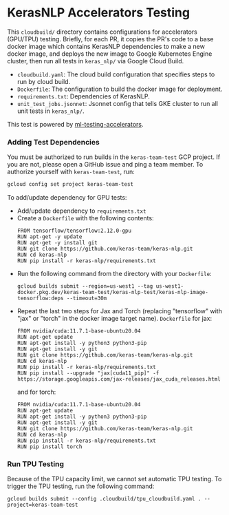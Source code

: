 # KerasNLP Accelerators Testing

This `cloudbuild/` directory contains configurations for accelerators (GPU/TPU)
testing. Briefly, for each PR, it copies the PR's code to a base docker image
which contains KerasNLP dependencies to make a new docker image, and deploys the
new image to Google Kubernetes Engine cluster, then run all tests in
`keras_nlp/` via Google Cloud Build.

- `cloudbuild.yaml`: The cloud build configuration that specifies steps to run
  by cloud build.
- `Dockerfile`: The configuration to build the docker image for deployment.
- `requirements.txt`: Dependencies of KerasNLP.
- `unit_test_jobs.jsonnet`: Jsonnet config that tells GKE cluster to run all
  unit tests in `keras_nlp/`.

This test is powered by [ml-testing-accelerators](https://github.com/GoogleCloudPlatform/ml-testing-accelerators).

### Adding Test Dependencies

You must be authorized to run builds in the `keras-team-test` GCP project.
If you are not, please open a GitHub issue and ping a team member.
To authorize yourself with `keras-team-test`, run:

```bash
gcloud config set project keras-team-test
```

To add/update dependency for GPU tests:
- Add/update dependency to `requirements.txt`
- Create a `Dockerfile` with the following contents:
  ```
  FROM tensorflow/tensorflow:2.12.0-gpu
  RUN apt-get -y update
  RUN apt-get -y install git
  RUN git clone https://github.com/keras-team/keras-nlp.git
  RUN cd keras-nlp
  RUN pip install -r keras-nlp/requirements.txt
  ```
- Run the following command from the directory with your `Dockerfile`:
  ```
  gcloud builds submit --region=us-west1 --tag us-west1-docker.pkg.dev/keras-team-test/keras-nlp-test/keras-nlp-image-tensorflow:deps --timeout=30m
  ```
- Repeat the last two steps for Jax and Torch (replacing "tensorflow" with "jax"
 or "torch" in the docker image target name). `Dockerfile` for jax:
  ```
  FROM nvidia/cuda:11.7.1-base-ubuntu20.04
  RUN apt-get update
  RUN apt-get install -y python3 python3-pip
  RUN apt-get install -y git
  RUN git clone https://github.com/keras-team/keras-nlp.git
  RUN cd keras-nlp
  RUN pip install -r keras-nlp/requirements.txt
  RUN pip install --upgrade "jax[cuda11_pip]" -f https://storage.googleapis.com/jax-releases/jax_cuda_releases.html
  ```
  and for torch:
  ```
  FROM nvidia/cuda:11.7.1-base-ubuntu20.04
  RUN apt-get update
  RUN apt-get install -y python3 python3-pip
  RUN apt-get install -y git
  RUN git clone https://github.com/keras-team/keras-nlp.git
  RUN cd keras-nlp
  RUN pip install -r keras-nlp/requirements.txt
  RUN pip install torch
  ```

### Run TPU Testing

Because of the TPU capacity limit, we cannot set automatic TPU testing. To
trigger the TPU testing, run the following command:

```
gcloud builds submit --config .cloudbuild/tpu_cloudbuild.yaml . --project=keras-team-test
```
